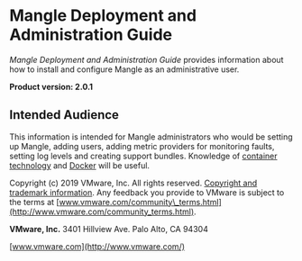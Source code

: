 # Mangle Deployment and Administration Guide

_Mangle Deployment and Administration Guide_ provides information about how to install and configure Mangle as an administrative user.

**Product version: 2.0.1**

## Intended Audience <a id="intended-audience"></a>

This information is intended for Mangle administrators who would be setting up Mangle, adding users, adding metric providers for monitoring faults, setting log levels and creating support bundles. Knowledge of [container technology](https://en.wikipedia.org/wiki/Operating-system-level_virtualization) and [Docker](https://docs.docker.com/) will be useful.

Copyright \(c\) 2019 VMware, Inc. All rights reserved. [Copyright and trademark information](http://pubs.vmware.com/copyright-trademark.html). Any feedback you provide to VMware is subject to the terms at [www.vmware.com/community\_terms.html](http://www.vmware.com/community_terms.html).

**VMware, Inc.** 3401 Hillview Ave. Palo Alto, CA 94304

​[www.vmware.com](http://www.vmware.com/)​

